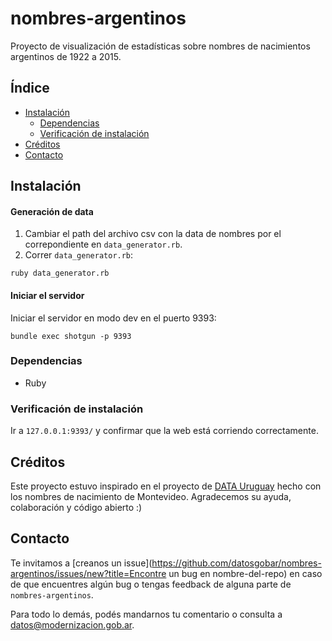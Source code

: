 # nombres-argentinos

Proyecto de visualización de estadísticas sobre nombres de nacimientos argentinos de 1922 a 2015.

<!-- NO MODIFICAR NI INDICE NI TITULOS -->
## Índice

* [Instalación](#instalacion)
	* [Dependencias](#dependencias)
	* [Verificación de instalación](#verificacion-de-instalacion)
* [Créditos](#creditos)
* [Contacto](#contacto)

## Instalación

#### Generación de data

1. Cambiar el path del archivo csv con la data de nombres por el correpondiente en `data_generator.rb`.
2. Correr `data_generator.rb`:
```
ruby data_generator.rb
```

#### Iniciar el servidor 

Iniciar el servidor en modo dev en el puerto 9393:

```
bundle exec shotgun -p 9393
```

### Dependencias

* Ruby

### Verificación de instalación

Ir a `127.0.0.1:9393/` y confirmar que la web está corriendo correctamente.

## Créditos

Este proyecto estuvo inspirado en el proyecto de [DATA Uruguay](http://data.180.com.uy/) hecho con los nombres de nacimiento de Montevideo. Agradecemos su ayuda, colaboración y código abierto :)

## Contacto

<!-- TEXTO FIJO - NO MODIFICAR -->
Te invitamos a [creanos un issue](https://github.com/datosgobar/nombres-argentinos/issues/new?title=Encontre un bug en nombre-del-repo) en caso de que encuentres algún bug o tengas feedback de alguna parte de `nombres-argentinos`.

Para todo lo demás, podés mandarnos tu comentario o consulta a [datos@modernizacion.gob.ar](mailto:datos@modernizacion.gob.ar).